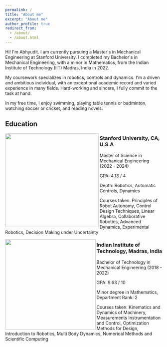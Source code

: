 ```yaml
---
permalink: /
title: "About me"
excerpt: "About me"
author_profile: true
redirect_from: 
  - /about/
  - /about.html
---
```


Hi! I'm Abhyudit. I am currently pursuing a Master's in Mechanical Engineering at Stanford University. I completed my Bachelor's in Mechanical Engineering, with a minor in Mathematics, from the Indian Institute of Technology (IIT) Madras, India in 2022.

My coursework specializes in robotics, controls and dynamics. I'm a driven and ambitious individual, with an exceptional academic record and varied experience in many fields. Hard-working and sincere, I fully commit to the task at hand.

In my free time, I enjoy swimming, playing table tennis or badminton, watching soccer or cricket, and reading novels.

Education
------
<img align="left" width="300" src="https://identity.stanford.edu/wp-content/uploads/sites/3/2020/07/SU_SealColor_web3.png" />

### Stanford University, CA, U.S.A

Master of Science in Mechanical Engineering (2022 - 2024)

GPA: 4.13 / 4

Depth: Robotics, Automatic Controls, Dynamics

Courses taken: Principles of Robot Autonomy, Control Design Techniques, Linear Algebra, Collaborative Robotics, Advanced Dynamics, Experimental Robotics, Decision Making under Uncertainty <br>

<img align="left" width="290" src="https://upload.wikimedia.org/wikipedia/en/thumb/6/69/IIT_Madras_Logo.svg/640px-IIT_Madras_Logo.svg.png" />

### Indian Institute of Technology, Madras, India

Bachelor of Technology in Mechanical Engineering (2018 - 2022)

GPA: 9.63 / 10

Minor degree in Mathematics, Department Rank: 2

Courses taken: Kinematics and Dynamics of Machinery, Measurements Instrumentation and Control, Optimization Methods for Design, Introduction to Robotics, Multi Body Dynamics, Numerical Methods and Scientific Computing
